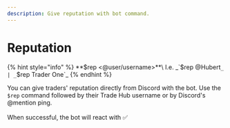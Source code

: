 ```yaml
---
description: Give reputation with bot command.
---
```


# Reputation

{% hint style="info" %}
**$rep <@user/username>**\
I.e. _`$rep @Hubert`_ | _`$rep Trader One`_
{% endhint %}

You can give traders' reputation directly from Discord with the bot. Use the `$rep` command followed by their Trade Hub username or by Discord's @mention ping. \
\
When successful, the bot will react with ✅
